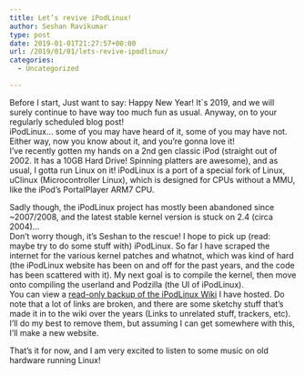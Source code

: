 ```yaml
---
title: Let’s revive iPodLinux!
author: Seshan Ravikumar
type: post
date: 2019-01-01T21:27:57+00:00
url: /2019/01/01/lets-revive-ipodlinux/
categories:
  - Uncategorized

---
```

Before I start, Just want to say: Happy New Year! It\`s 2019, and we will surely continue to have way too much fun as usual. Anyway, on to your regularly scheduled blog post!  
iPodLinux&#8230; some of you may have heard of it, some of you may have not. Either way, now you know about it, and you&#8217;re gonna love it!  
I&#8217;ve recently gotten my hands on a 2nd gen classic iPod (straight out of 2002. It has a 10GB Hard Drive! Spinning platters are awesome), and as usual, I gotta run Linux on it! iPodLinux is a port of a special fork of Linux, uClinux (Microcontroller Linux), which is designed for CPUs without a MMU, like the iPod&#8217;s PortalPlayer ARM7 CPU.  
  
Sadly though, the iPodLinux project has mostly been abandoned since ~2007/2008, and the latest stable kernel version is stuck on 2.4 (circa 2004)&#8230;  
Don&#8217;t worry though, it&#8217;s Seshan to the rescue! I hope to pick up (read: maybe try to do some stuff with) iPodLinux. So far I have scraped the internet for the various kernel patches and whatnot, which was kind of hard (the iPodLinux website has been on and off for the past years, and the code has been scattered with it). My next goal is to compile the kernel, then move onto compiling the userland and Podzilla (the UI of iPodLinux).  
You can view a [read-only backup of the iPodLinux Wiki][1] I have hosted. Do note that a lot of links are broken, and there are some sketchy stuff that&#8217;s made it in to the wiki over the years (Links to unrelated stuff, trackers, etc). I&#8217;ll do my best to remove them, but assuming I can get somewhere with this, I&#8217;ll make a new website.  
  
That&#8217;s it for now, and I am very excited to listen to some music on old hardware running Linux!

 [1]: http://seshan.xyz/flow/files/ipodlinux/Main_Page.html